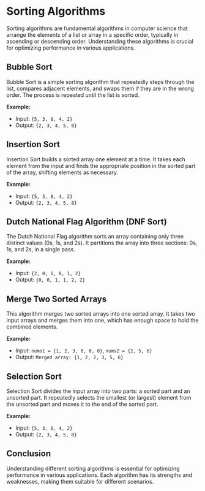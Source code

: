 # Sorting Algorithms

Sorting algorithms are fundamental algorithms in computer science that arrange the elements of a list or array in a specific order, typically in ascending or descending order. Understanding these algorithms is crucial for optimizing performance in various applications.

## Bubble Sort
Bubble Sort is a simple sorting algorithm that repeatedly steps through the list, compares adjacent elements, and swaps them if they are in the wrong order. The process is repeated until the list is sorted.

**Example:**
- Input: `{5, 3, 8, 4, 2}`
- Output: `{2, 3, 4, 5, 8}`

## Insertion Sort
Insertion Sort builds a sorted array one element at a time. It takes each element from the input and finds the appropriate position in the sorted part of the array, shifting elements as necessary.

**Example:**
- Input: `{5, 3, 8, 4, 2}`
- Output: `{2, 3, 4, 5, 8}`

## Dutch National Flag Algorithm (DNF Sort)
The Dutch National Flag algorithm sorts an array containing only three distinct values (0s, 1s, and 2s). It partitions the array into three sections: 0s, 1s, and 2s, in a single pass.

**Example:**
- Input: `{2, 0, 1, 0, 1, 2}`
- Output: `{0, 0, 1, 1, 2, 2}`

## Merge Two Sorted Arrays
This algorithm merges two sorted arrays into one sorted array. It takes two input arrays and merges them into one, which has enough space to hold the combined elements.

**Example:**
- Input: `nums1 = {1, 2, 3, 0, 0, 0}`, `nums2 = {2, 5, 6}`
- Output: `Merged array: {1, 2, 2, 3, 5, 6}`

## Selection Sort
Selection Sort divides the input array into two parts: a sorted part and an unsorted part. It repeatedly selects the smallest (or largest) element from the unsorted part and moves it to the end of the sorted part.

**Example:**
- Input: `{5, 3, 8, 4, 2}`
- Output: `{2, 3, 4, 5, 8}`

## Conclusion
Understanding different sorting algorithms is essential for optimizing performance in various applications. Each algorithm has its strengths and weaknesses, making them suitable for different scenarios.
